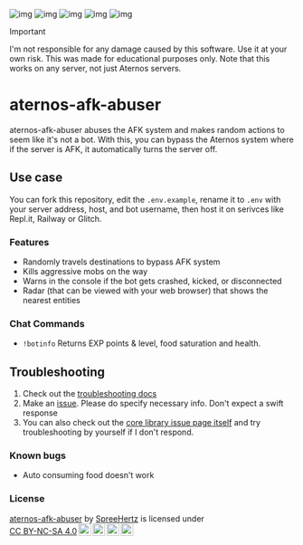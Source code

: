 ![img](https://img.shields.io/github/downloads/SpreeHertz/aternos-afk-abuser/v2.0.0/total)
![img](https://img.shields.io/github/v/release/SpreeHertz/aternos-afk-abuser)
![img](https://img.shields.io/github/release-date/spreehertz/aternos-afk-abuser)
![img](https://img.shields.io/github/last-commit/spreehertz/aternos-afk-abuser)
![img](https://img.shields.io/github/languages/code-size/spreehertz/aternos-afk-abuser)

> [!IMPORTANT]
> I'm not responsible for any damage caused by this software. Use it at your own risk. This was made for educational purposes only.
> Note that this works on any server, not just Aternos servers.

# aternos-afk-abuser

aternos-afk-abuser abuses the AFK system and makes random actions to seem like it's not a bot. With this, you can bypass the Aternos system where if the server is AFK, it automatically turns the server off.

## Use case
You can fork this repository, edit the `.env.example`, rename it to `.env` with your server address, host, and bot username, then host it on serivces like Repl.it, Railway or Glitch.  
### Features

- Randomly travels destinations to bypass AFK system
- Kills aggressive mobs on the way
- Warns in the console if the bot gets crashed, kicked, or disconnected
- Radar (that can be viewed with your web browser) that shows the nearest entities


### Chat Commands
- `!botinfo`
Returns EXP points & level, food saturation and health.

## Troubleshooting
1. Check out the [troubleshooting docs](https://aternos-afk-abuser.netlify.app/troubleshooting)
2. Make an [issue](https://github.com/SpreeHertz/aternos-afk-abuser/issues/). Please do specify necessary info. Don't expect a swift response
3. You can also check out the [core library issue page itself](https://github.com/PrismarineJS/mineflayer/issues/) and try troubleshooting by yourself if I don't respond.

### Known bugs
- Auto consuming food doesn't work

### License
<p xmlns:cc="http://creativecommons.org/ns#" xmlns:dct="http://purl.org/dc/terms/"><a property="dct:title" rel="cc:attributionURL" href="https://github.com/SpreeHertz/aternos-afk-abuser">aternos-afk-abuser</a> by <a rel="cc:attributionURL dct:creator" property="cc:attributionName" href="https://github.com/spreehertz">SpreeHertz</a> is licensed under <a href="https://creativecommons.org/licenses/by-nc-sa/4.0/?ref=chooser-v1" target="_blank" rel="license noopener noreferrer" style="display:inline-block;">CC BY-NC-SA 4.0<img style="height:22px!important;margin-left:3px;vertical-align:text-bottom;" src="https://mirrors.creativecommons.org/presskit/icons/cc.svg?ref=chooser-v1" alt=""><img style="height:22px!important;margin-left:3px;vertical-align:text-bottom;" src="https://mirrors.creativecommons.org/presskit/icons/by.svg?ref=chooser-v1" alt=""><img style="height:22px!important;margin-left:3px;vertical-align:text-bottom;" src="https://mirrors.creativecommons.org/presskit/icons/nc.svg?ref=chooser-v1" alt=""><img style="height:22px!important;margin-left:3px;vertical-align:text-bottom;" src="https://mirrors.creativecommons.org/presskit/icons/sa.svg?ref=chooser-v1" alt=""></a></p> 
